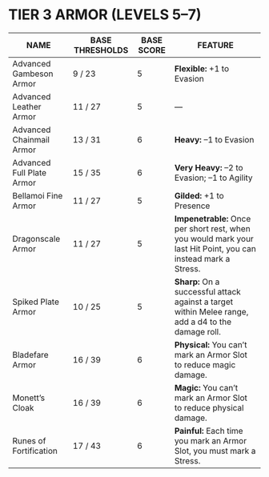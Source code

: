 # TIER 3 ARMOR (LEVELS 5–7)  

| NAME                      | BASE THRESHOLDS | BASE SCORE | FEATURE                                                                                                        |
| ------------------------- | --------------- | ---------- | -------------------------------------------------------------------------------------------------------------- |
| Advanced Gambeson Armor   | 9 / 23          | 5          | **Flexible:** +1 to Evasion                                                                                    |
| Advanced Leather Armor    | 11 / 27         | 5          | —                                                                                                              |
| Advanced Chainmail Armor  | 13 / 31         | 6          | **Heavy:** –1 to Evasion                                                                                       |
| Advanced Full Plate Armor | 15 / 35         | 6          | **Very Heavy:** –2 to Evasion; –1 to Agility                                                                   |
| Bellamoi Fine Armor       | 11 / 27         | 5          | **Gilded:** +1 to Presence                                                                                     |
| Dragonscale Armor         | 11 / 27         | 5          | **Impenetrable:** Once per short rest, when you would mark your last Hit Point, you can instead mark a Stress. |
| Spiked Plate Armor        | 10 / 25         | 5          | **Sharp:** On a successful attack against a target within Melee range, add a d4 to the damage roll.            |
| Bladefare Armor           | 16 / 39         | 6          | **Physical:** You can’t mark an Armor Slot to reduce magic damage.                                             |
| Monett’s Cloak            | 16 / 39         | 6          | **Magic:** You can’t mark an Armor Slot to reduce physical damage.                                             |
| Runes of Fortification    | 17 / 43         | 6          | **Painful:** Each time you mark an Armor Slot, you must mark a Stress.                                         |